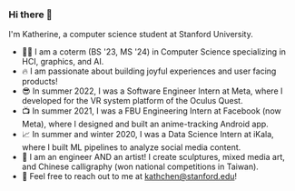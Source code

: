 ### Hi there 👋

I'm Katherine, a computer science student at Stanford University.

- 🧑‍🎓 I am a coterm (BS '23, MS '24) in Computer Science specializing in HCI, graphics, and AI.
- 🔥 I am passionate about building joyful experiences and user facing products!
- 😎 In summer 2022, I was a Software Engineer Intern at Meta, where I developed for the VR system platform of the Oculus Quest.
- 📺 In summer 2021, I was a FBU Engineering Intern at Facebook (now Meta), where I designed and built an anime-tracking Android app.
- 📈 In summer and winter 2020, I was a Data Science Intern at iKala, where I built ML pipelines to analyze social media content.
- 🎨 I am an engineer AND an artist! I create sculptures, mixed media art, and Chinese calligraphy (won national competitions in Taiwan).
- 👋  Feel free to reach out to me at kathchen@stanford.edu!

<!--
**katchen1/katchen1** is a ✨ _special_ ✨ repository because its `README.md` (this file) appears on your GitHub profile.

Here are some ideas to get you started:

- 🔭 I’m currently working on ...
- 🌱 I’m currently learning ...
- 👯 I’m looking to collaborate on ...
- 🤔 I’m looking for help with ...
- 💬 Ask me about ...
- 📫 How to reach me: ...
- 😄 Pronouns: ...
- ⚡ Fun fact: ...
-->
